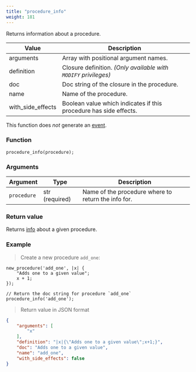 ```yaml
---
title: "procedure_info"
weight: 181
---
```


Returns information about a procedure.

Value | Description
------- | -----------
arguments | Array with positional argument names.
definition | Closure definition. *(Only available with `MODIFY` privileges)*
doc | Doc string of the closure in the procedure.
name | Name of the procedure.
with_side_effects | Boolean value which indicates if this procedure has side effects.

This function does *not* generate an [event](../../overview/events).

### Function

`procedure_info(procedure);`

### Arguments

Argument | Type | Description
-------- | ---- | -----------
`procedure` | str (required) | Name of the procedure where to return the info for.

### Return value

Returns [info](../../data-types/info) about a given procedure.

### Example

> Create a new procedure `add_one`:

```thingsdb,json_response
new_procedure('add_one', |x| {
    "Adds one to a given value";
    x + 1;
});

// Return the doc string for procedure `add_one`
procedure_info('add_one');
```

> Return value in JSON format

```json
{
    "arguments": [
        "x"
    ],
    "definition": "|x|{\"Adds one to a given value\";x+1;}",
    "doc": "Adds one to a given value",
    "name": "add_one",
    "with_side_effects": false
}
```
